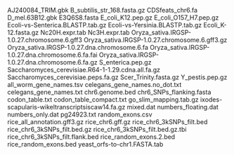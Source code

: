 AJ240084_TRIM.gbk
B_subtilis_str_168.fasta.gz
CDSfeats_chr6.fa
D_mel.63B12.gbk
E3Q6S8.fasta
E_coli_K12.pep.gz
E_coli_O157_H7.pep.gz
Ecoli-vs-Senterica.BLASTP.tab.gz
Ecoli-vs-Yersinia.BLASTP.tab.gz
Ecoli_K-12.fasta.gz
Nc20H.expr.tab
Nc3H.expr.tab
Oryza_sativa.IRGSP-1.0.27.chromosome.6.gff3
Oryza_sativa.IRGSP-1.0.27.chromosome.6.gff3.gz
Oryza_sativa.IRGSP-1.0.27.dna.chromosome.6.fa
Oryza_sativa.IRGSP-1.0.27.dna.chromosome.6.fa.fai
Oryza_sativa.IRGSP-1.0.27.dna.chromosome.6.fa.gz
S_enterica.pep.gz
Saccharomyces_cerevisiae.R64-1-1.29.cdna.all.fa.gz
Saccharomyces_cerevisiae.peps.fa.gz
Scer_Trinity.fasta.gz
Y_pestis.pep.gz
all_worm_gene_names.tsv
celegans_gene_names.no_dot.txt
celegans_gene_names.txt
chr6.genome.bed
chr6_SNPs_flanking.fasta
codon_table.txt
codon_table_compact.txt
go_slim_mapping.tab.gz
ixodes-scapularis-wikeltranscriptsiscaw14.fa.gz
mixed.dat
numbers_floating.dat
numbers_only.dat
pg24923.txt
random_exons.csv
rice_all_annotation.gff3.gz
rice_chr6.gff.gz
rice_chr6_3kSNPs_filt.bed
rice_chr6_3kSNPs_filt.bed.gz
rice_chr6_3kSNPs_filt.bed.gz.tbi
rice_chr6_3kSNPs_filt.flank.bed
rice_random_exons.2.bed
rice_random_exons.bed
yeast_orfs-to-chr1.FASTA.tab
